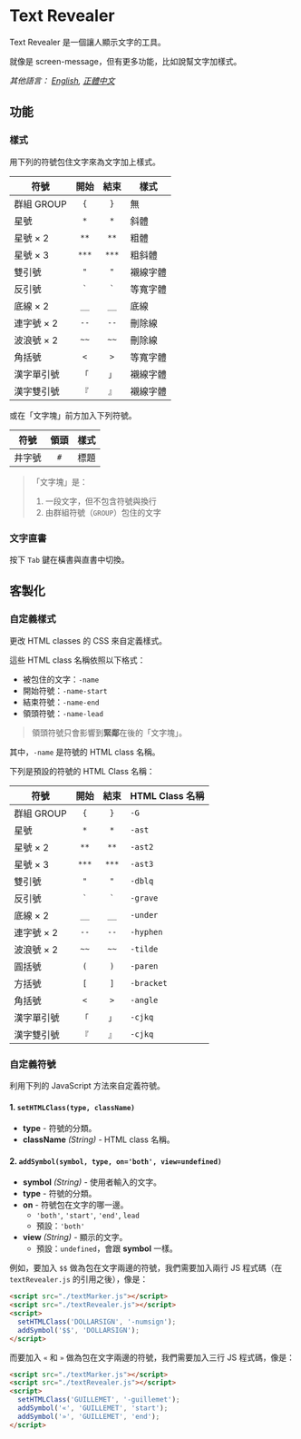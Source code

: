 # Text Revealer
Text Revealer 是一個讓人顯示文字的工具。

就像是 screen-message，但有更多功能，比如說幫文字加樣式。

*其他語言： [English](README.md), [正體中文](README.zh-Hant-TW.md)*

## 功能
### 樣式
用下列的符號包住文字來為文字加上樣式。

| 符號       | 開始    | 結束    | 樣式     |
| ---------- | :-----: | :-----: | -------- |
| 群組 GROUP | `{`     | `}`     | 無       |
| 星號       | `*`     | `*`     | 斜體     |
| 星號 × 2   | `**`    | `**`    | 粗體     |
| 星號 × 3   | `***`   | `***`   | 粗斜體   |
| 雙引號     | `"`     | `"`     | 襯線字體 |
| 反引號     | `` ` `` | `` ` `` | 等寬字體 |
| 底線 × 2   | `__`    | `__`    | 底線     |
| 連字號 × 2 | `--`    | `--`    | 刪除線   |
| 波浪號 × 2 | `~~`    | `~~`    | 刪除線   |
| 角括號     | `<`     | `>`     | 等寬字體 |
| 漢字單引號 | `「`    | `」`    | 襯線字體 |
| 漢字雙引號 | `『`    | `』`    | 襯線字體 |

或在「文字塊」前方加入下列符號。

| 符號    | 領頭    | 樣式    |
| ------- | :-----: | ------- |
| 井字號  | `#`     | 標題    |

> 「文字塊」是：
>    1. 一段文字，但不包含符號與換行
>    2. 由群組符號（`GROUP`）包住的文字

### 文字直書
按下 `Tab` 鍵在橫書與直書中切換。


## 客製化
### 自定義樣式
更改 HTML classes 的 CSS 來自定義樣式。

這些 HTML class 名稱依照以下格式：

* 被包住的文字：`-name`
* 開始符號：`-name-start`
* 結束符號：`-name-end`
* 領頭符號：`-name-lead`

> 領頭符號只會影響到**緊鄰**在後的「文字塊」。

其中，`-name` 是符號的 HTML class 名稱。

下列是預設的符號的 HTML Class 名稱：

| 符號       | 開始    | 結束    | HTML Class 名稱 |
| ---------- | :-----: | :-----: | --------------- |
| 群組 GROUP | `{`     | `}`     | `-G`            |
| 星號       | `*`     | `*`     | `-ast`          |
| 星號 × 2   | `**`    | `**`    | `-ast2`         |
| 星號 × 3   | `***`   | `***`   | `-ast3`         |
| 雙引號     | `"`     | `"`     | `-dblq`         |
| 反引號     | `` ` `` | `` ` `` | `-grave`        |
| 底線 × 2   | `__`    | `__`    | `-under`        |
| 連字號 × 2 | `--`    | `--`    | `-hyphen`       |
| 波浪號 × 2 | `~~`    | `~~`    | `-tilde`        |
| 圓括號     | `(`     | `)`     | `-paren`        |
| 方括號     | `[`     | `]`     | `-bracket`      |
| 角括號     | `<`     | `>`     | `-angle`        |
| 漢字單引號 | `「`    | `」`    | `-cjkq`         |
| 漢字雙引號 | `『`    | `』`    | `-cjkq`         |

### 自定義符號
利用下列的 JavaScript 方法來自定義符號。

#### 1. `setHTMLClass(type, className)`
  - **type** - 符號的分類。
  - **className** _(String)_ - HTML class 名稱。

#### 2. `addSymbol(symbol, type, on='both', view=undefined)`
  - **symbol** _(String)_ - 使用者輸入的文字。
  - **type** -  符號的分類。
  - **on** - 符號包在文字的哪一邊。
    - `'both'`, `'start'`, `'end'`, `lead`
    - 預設：`'both'`
  - **view** _(String)_ - 顯示的文字。
    - 預設：`undefined`，會跟 **symbol** 一樣。

例如，要加入 `$$` 做為包在文字兩邊的符號，我們需要加入兩行 JS 程式碼（在 `textRevealer.js` 的引用之後），像是：

```HTML
<script src="./textMarker.js"></script>
<script src="./textRevealer.js"></script>
<script>
  setHTMLClass('DOLLARSIGN', '-numsign');
  addSymbol('$$', 'DOLLARSIGN');
</script>
```

而要加入 `«` 和 `»` 做為包在文字兩邊的符號，我們需要加入三行 JS 程式碼，像是：

```HTML
<script src="./textMarker.js"></script>
<script src="./textRevealer.js"></script>
<script>
  setHTMLClass('GUILLEMET', '-guillemet');
  addSymbol('«', 'GUILLEMET', 'start');
  addSymbol('»', 'GUILLEMET', 'end');
</script>
```

